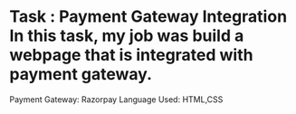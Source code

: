 # Task : Payment Gateway Integration In this task, my job was build a webpage that is integrated with payment gateway.
Payment Gateway: Razorpay 
Language Used: HTML,CSS
